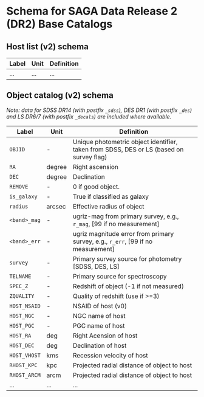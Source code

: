 # Schema for SAGA Data Release 2 (DR2) Base Catalogs 

## Host list (v2) schema

Label | Unit | Definition
--- | --- | ---
... | ... | ...

## Object catalog (v2) schema 

_Note: data for SDSS DR14 (with postfix `_sdss`), DES DR1  (with postfix `_des`) and LS DR6/7  (with postfix `_decals`) are included where available._

Label | Unit | Definition
--- | --- | ---
`OBJID` | - | Unique photometric object identifier, taken from SDSS, DES or LS (based on survey flag)
`RA` | degree | Right ascension
`DEC` | degree | Declination
`REMOVE` | - |  0 if good object.  
`is_galaxy` | - | True if classified as galaxy
`radius` | arcsec | Effective radius of object
`<band>_mag` | - | ugriz-mag from primary survey, e.g.,  `r_mag`, [99 if no measurement]
`<band>_err` | - | ugriz magnitude error from primary survey, e.g.,  `r_err`, [99 if no measurement]
`survey` | - | Primary survey source for photometry [SDSS, DES, LS]
`TELNAME` | - | Primary source for spectroscopy
`SPEC_Z` | - |  Redshift of object (-1 if not measured)
`ZQUALITY` | - |  Quality of redshift (use if >=3)
`HOST_NSAID` | - |  NSAID of host (v0)
`HOST_NGC` | - |  NGC name of host
`HOST_PGC` | - |  PGC name of host
`HOST_RA` | deg |  Right Acension of host
`HOST_DEC` | deg |  Declination of host
`HOST_VHOST` | kms |  Recession velocity of host
`RHOST_KPC` | kpc |  Projected radial distance of object to host
`RHOST_ARCM` | arcm |  Projected radial distance of object to host
... | ... | ...
